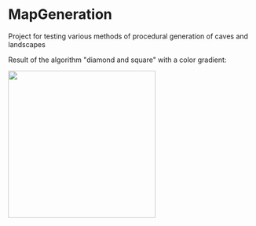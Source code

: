 # MapGeneration
Project for testing various methods of procedural generation of caves and landscapes

Result of the algorithm "diamond and square" with a color gradient:

<img src="https://media.giphy.com/media/8FrnklTfzvUeinSks6/giphy.gif" width="300" height="300" />

